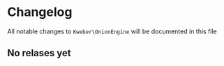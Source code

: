 # Changelog

All notable changes to `Kweber\OnionEngine` will be documented in this file

## No relases yet
